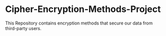 # Cipher-Encryption-Methods-Project
This Repository contains encryption methods that secure our data from third-party users.

